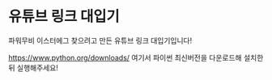 # 유튜브 링크 대입기
파워무비 이스터에그 찾으려고 만든 유튜브 링크 대입기입니다!

https://www.python.org/downloads/
여기서 파이썬 최신버전을 다운로드해 설치한 뒤 실행해주세요!
